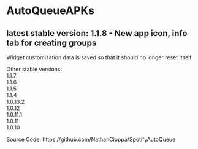 # AutoQueueAPKs <br>
<h2>latest stable version: 1.1.8 - New app icon, info tab for creating groups</h2>
<p>Widget customization data is saved so that it should no longer reset itself
<p>Other stable versions: <br>
1.1.7 <br>
1.1.6 <br>
1.1.5 <br>
1.1.4<br>
1.0.13.2 <br>
1.0.12 <br>
1.0.11.1 <br>
1.0.11 <br>
1.0.10

<p>Source Code: <link>https://github.com/NathanCioppa/SpotifyAutoQueue
